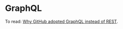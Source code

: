 # GraphQL

To read: [Why GitHub adopted GraphQL instead of REST](https://github.blog/2016-09-14-the-github-graphql-api/).
